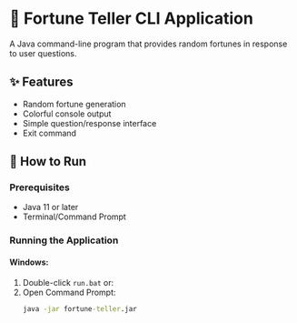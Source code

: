 # 🔮 Fortune Teller CLI Application

A Java command-line program that provides random fortunes in response to user questions.

## ✨ Features
- Random fortune generation
- Colorful console output
- Simple question/response interface
- Exit command

## 🚀 How to Run

### Prerequisites
- Java 11 or later
- Terminal/Command Prompt

### Running the Application

#### Windows:
1. Double-click `run.bat` or:
2. Open Command Prompt:
   ```cmd
   java -jar fortune-teller.jar